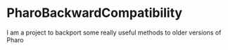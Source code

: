 # PharoBackwardCompatibility
I am a project to backport some really useful methods to older versions of Pharo
